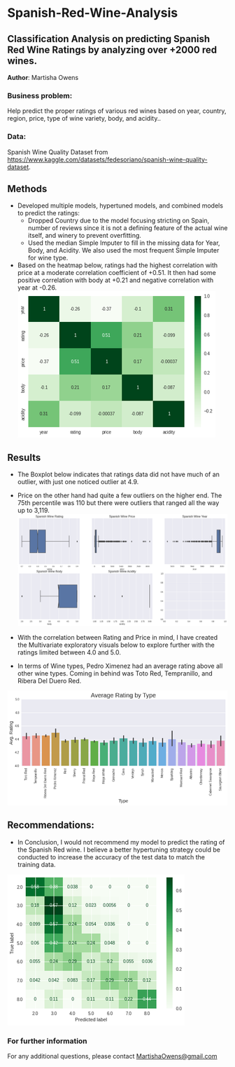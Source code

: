 # Spanish-Red-Wine-Analysis
## Classification Analysis on predicting Spanish Red Wine Ratings by analyzing over +2000 red wines.

**Author**: Martisha Owens

### Business problem:

Help predict the proper ratings of various red wines based on year, country, region, price, type of wine variety, body, and acidity..


### Data:
Spanish Wine Quality Dataset from https://www.kaggle.com/datasets/fedesoriano/spanish-wine-quality-dataset.


## Methods
- Developed multiple models, hypertuned models, and combined models to predict the ratings:
  - Dropped Country due to the model focusing stricting on Spain, number of reviews since it is not a defining feature of the actual wine itself, and winery to prevent overfitting.
  - Used the median Simple Imputer to fill in the missing data for Year, Body, and Acidity. We also used the most frequent Simple Imputer for wine type.
- Based on the heatmap below, ratings had the highest correlation with price at a moderate correlation coefficient of +0.51. It then had some positive correlation with body at +0.21 and negative correlation with year at -0.26.
![sample image](https://github.com/Martishamao/Spanish-Red-Wine-Analysis/blob/main/Wine%20Heatmap.png)

## Results
- The Boxplot below indicates that ratings data did not have much of an outlier, with just one noticed outlier at 4.9. 
- Price on the other hand had quite a few outliers on the higher end. The 75th percentile was 110 but there were outliers that ranged all the way up to 3,119.
![sample image](https://github.com/Martishamao/Spanish-Red-Wine-Analysis/blob/main/Wine%20Box%20Plots.png)

- With the correlation between Rating and Price in mind, I have created the Multivariate exploratory visuals below to explore further with the ratings limited between 4.0 and 5.0.
- In terms of Wine types, Pedro Ximenez had an average rating above all other wine types. Coming in behind was Toto Red, Tempranillo, and Ribera Del Duero Red.

![sample image](https://github.com/Martishamao/Spanish-Red-Wine-Analysis/blob/main/Price%20v.%20Rating.png)

## Recommendations:

- In Conclusion, I would not recommend my model to predict the rating of the Spanish Red wine. I believe a better hypertuning strategy could be conducted to increase the accuracy of the test data to match the training data.

![sample_image](https://github.com/Martishamao/Spanish-Red-Wine-Analysis/blob/main/PCA%20Confusion%20Matrix.png)
### For further information


For any additional questions, please contact MartishaOwens@gmail.com
